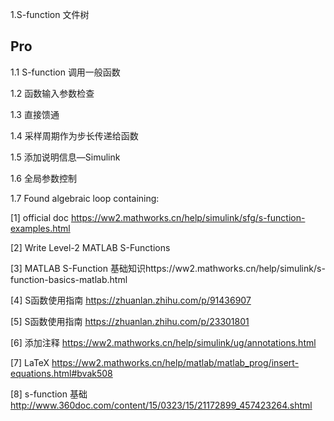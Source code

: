1.S-function 文件树


## Pro 
1.1 S-function 调用一般函数

1.2 函数输入参数检查

1.3 直接馈通

1.4 采样周期作为步长传递给函数

1.5 添加说明信息—Simulink

1.6 全局参数控制

1.7 Found algebraic loop containing: 


[1] official doc https://ww2.mathworks.cn/help/simulink/sfg/s-function-examples.html

[2] Write Level-2 MATLAB S-Functions

[3] MATLAB S-Function 基础知识https://ww2.mathworks.cn/help/simulink/s-function-basics-matlab.html

[4] S函数使用指南 https://zhuanlan.zhihu.com/p/91436907

[5] S函数使用指南  https://zhuanlan.zhihu.com/p/23301801

[6] 添加注释 https://ww2.mathworks.cn/help/simulink/ug/annotations.html

[7] LaTeX  https://ww2.mathworks.cn/help/matlab/matlab_prog/insert-equations.html#bvak508

[8] s-function 基础 http://www.360doc.com/content/15/0323/15/21172899_457423264.shtml